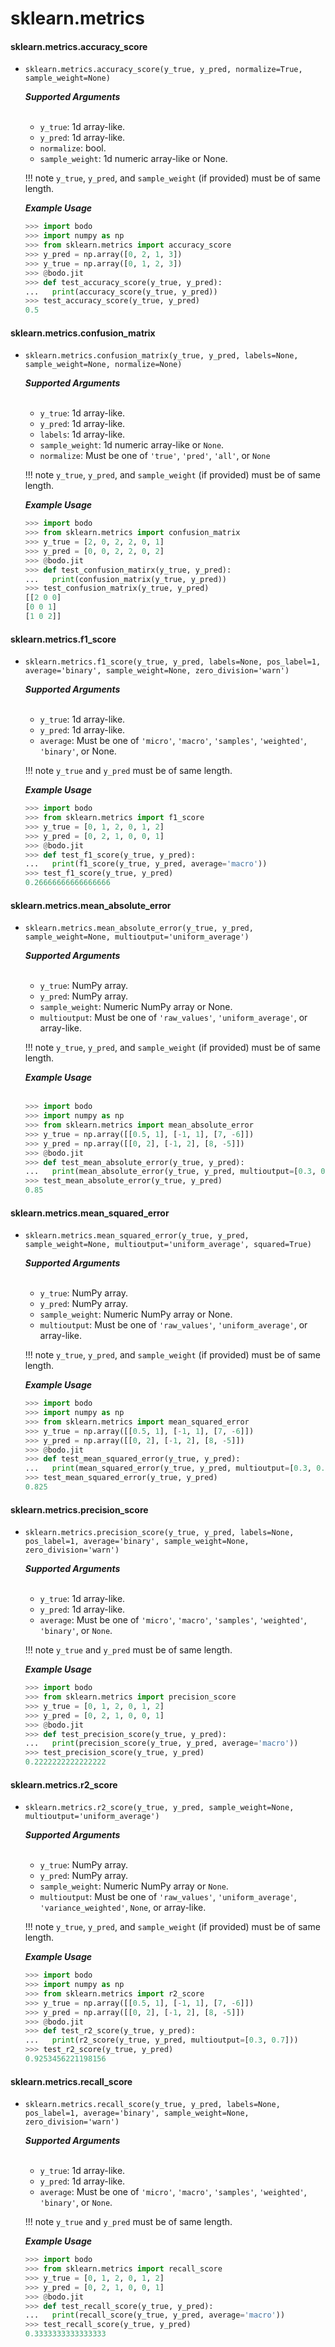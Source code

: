 # sklearn.metrics 

#### sklearn.metrics.accuracy_score

- `sklearn.metrics.accuracy_score(y_true, y_pred, normalize=True, sample_weight=None)`

    ***Supported Arguments***
    <br>
    <br>
    -   `y_true`: 1d array-like.
    -   `y_pred`: 1d array-like.
    -   `normalize`: bool.
    -   `sample_weight`: 1d numeric array-like or None.
    
    !!! note
        `y_true`, `y_pred`, and `sample_weight` (if provided) must be of
        same length.

    ***Example Usage***
    
    ```py 
    >>> import bodo
    >>> import numpy as np
    >>> from sklearn.metrics import accuracy_score
    >>> y_pred = np.array([0, 2, 1, 3])
    >>> y_true = np.array([0, 1, 2, 3])
    >>> @bodo.jit
    >>> def test_accuracy_score(y_true, y_pred):
    ...   print(accuracy_score(y_true, y_pred))
    >>> test_accuracy_score(y_true, y_pred)
    0.5
    ```

#### sklearn.metrics.confusion_matrix

- `sklearn.metrics.confusion_matrix(y_true, y_pred, labels=None, sample_weight=None, normalize=None)`

    ***Supported Arguments***
    <br>
    <br>    
    -   `y_true`: 1d array-like.
    -   `y_pred`: 1d array-like.
    -   `labels`: 1d array-like.
    -   `sample_weight`: 1d numeric array-like or `None`.
    -   `normalize`: Must be one of `'true'`, `'pred'`, `'all'`, or `None`
    
    !!! note
        `y_true`, `y_pred`, and `sample_weight` (if provided) must be of
        same length.
    
    ***Example Usage***
    
    ```py 
    >>> import bodo
    >>> from sklearn.metrics import confusion_matrix
    >>> y_true = [2, 0, 2, 2, 0, 1]
    >>> y_pred = [0, 0, 2, 2, 0, 2]
    >>> @bodo.jit
    >>> def test_confusion_matirx(y_true, y_pred):
    ...   print(confusion_matrix(y_true, y_pred))
    >>> test_confusion_matrix(y_true, y_pred)
    [[2 0 0]
    [0 0 1]
    [1 0 2]]
    ```      

#### sklearn.metrics.f1_score

- `sklearn.metrics.f1_score(y_true, y_pred, labels=None, pos_label=1, average='binary', sample_weight=None, zero_division='warn')`

    ***Supported Arguments***
    <br>
    <br>    
    -   `y_true`: 1d array-like.
    -   `y_pred`: 1d array-like.
    -   `average`: Must be one of `'micro'`, `'macro'`, `'samples'`,
        `'weighted'`, `'binary'`, or None.
    
    !!! note
        `y_true` and `y_pred` must be of same length.
    
    ***Example Usage***
    
    ```py 
    >>> import bodo
    >>> from sklearn.metrics import f1_score
    >>> y_true = [0, 1, 2, 0, 1, 2]
    >>> y_pred = [0, 2, 1, 0, 0, 1]
    >>> @bodo.jit
    >>> def test_f1_score(y_true, y_pred):
    ...   print(f1_score(y_true, y_pred, average='macro'))
    >>> test_f1_score(y_true, y_pred)
    0.26666666666666666
    ```  

#### sklearn.metrics.mean_absolute_error

- `sklearn.metrics.mean_absolute_error(y_true, y_pred, sample_weight=None, multioutput='uniform_average')`

    ***Supported Arguments***
    <br>
    <br>    
    -   `y_true`: NumPy array.
    -   `y_pred`: NumPy array.
    -   `sample_weight`: Numeric NumPy array or None.
    -   `multioutput`: Must be one of `'raw_values'`,
        `'uniform_average'`, or array-like.
    
    !!! note
        `y_true`, `y_pred`, and `sample_weight` (if provided) must be of
        same length.
    
    ***Example Usage***
    <br>
    <br>    
    ```py 
    >>> import bodo
    >>> import numpy as np
    >>> from sklearn.metrics import mean_absolute_error
    >>> y_true = np.array([[0.5, 1], [-1, 1], [7, -6]])
    >>> y_pred = np.array([[0, 2], [-1, 2], [8, -5]])
    >>> @bodo.jit
    >>> def test_mean_absolute_error(y_true, y_pred):
    ...   print(mean_absolute_error(y_true, y_pred, multioutput=[0.3, 0.7]))
    >>> test_mean_absolute_error(y_true, y_pred)
    0.85
    ```

#### sklearn.metrics.mean_squared_error

- `sklearn.metrics.mean_squared_error(y_true, y_pred, sample_weight=None, multioutput='uniform_average', squared=True)`

    ***Supported Arguments***
    <br>
    <br>    
    -   `y_true`: NumPy array.
    -   `y_pred`: NumPy array.
    -   `sample_weight`: Numeric NumPy array or None.
    -   `multioutput`: Must be one of `'raw_values'`,
        `'uniform_average'`, or array-like.
    
    !!! note
        `y_true`, `y_pred`, and `sample_weight` (if provided) must be of
        same length.
    
    ***Example Usage***
    
    ```py 
    >>> import bodo
    >>> import numpy as np
    >>> from sklearn.metrics import mean_squared_error
    >>> y_true = np.array([[0.5, 1], [-1, 1], [7, -6]])
    >>> y_pred = np.array([[0, 2], [-1, 2], [8, -5]])
    >>> @bodo.jit
    >>> def test_mean_squared_error(y_true, y_pred):
    ...   print(mean_squared_error(y_true, y_pred, multioutput=[0.3, 0.7]))
    >>> test_mean_squared_error(y_true, y_pred)
    0.825
    ```  

#### sklearn.metrics.precision_score

- `sklearn.metrics.precision_score(y_true, y_pred, labels=None, pos_label=1, average='binary', sample_weight=None, zero_division='warn')`

    ***Supported Arguments***
    <br>
    <br>    
    -   `y_true`: 1d array-like.
    -   `y_pred`: 1d array-like.
    -   `average`: Must be one of `'micro'`, `'macro'`, `'samples'`,
        `'weighted'`, `'binary'`, or `None`.
    
    !!! note
        `y_true` and `y_pred` must be of same length.
    
    ***Example Usage***
    
    ```py 
    >>> import bodo
    >>> from sklearn.metrics import precision_score
    >>> y_true = [0, 1, 2, 0, 1, 2]
    >>> y_pred = [0, 2, 1, 0, 0, 1]
    >>> @bodo.jit
    >>> def test_precision_score(y_true, y_pred):
    ...   print(precision_score(y_true, y_pred, average='macro'))
    >>> test_precision_score(y_true, y_pred)
    0.2222222222222222
    ```  

#### sklearn.metrics.r2_score

- `sklearn.metrics.r2_score(y_true, y_pred, sample_weight=None, multioutput='uniform_average')`

    ***Supported Arguments***
    <br>
    <br>    
    -   `y_true`: NumPy array.
    -   `y_pred`: NumPy array.
    -   `sample_weight`: Numeric NumPy array or `None`.
    -   `multioutput`: Must be one of `'raw_values'`,
        `'uniform_average'`, `'variance_weighted'`, `None`, or
         array-like.
    
    !!! note 
        `y_true`, `y_pred`, and `sample_weight` (if provided) must be of
        same length.
    
    ***Example Usage***
    
    ```py 
    >>> import bodo
    >>> import numpy as np
    >>> from sklearn.metrics import r2_score
    >>> y_true = np.array([[0.5, 1], [-1, 1], [7, -6]])
    >>> y_pred = np.array([[0, 2], [-1, 2], [8, -5]])
    >>> @bodo.jit
    >>> def test_r2_score(y_true, y_pred):
    ...   print(r2_score(y_true, y_pred, multioutput=[0.3, 0.7]))
    >>> test_r2_score(y_true, y_pred)
    0.9253456221198156
    ```

#### sklearn.metrics.recall_score

- `sklearn.metrics.recall_score(y_true, y_pred, labels=None, pos_label=1, average='binary', sample_weight=None, zero_division='warn')`

    ***Supported Arguments***
    <br>
    <br>    
    -   `y_true`: 1d array-like.
    -   `y_pred`: 1d array-like.
    -   `average`: Must be one of `'micro'`, `'macro'`, `'samples'`,
        `'weighted'`, `'binary'`, or `None`.
    
    !!! note
        `y_true` and `y_pred` must be of same length.
    
    ***Example Usage***
    
    ```py 
    >>> import bodo
    >>> from sklearn.metrics import recall_score
    >>> y_true = [0, 1, 2, 0, 1, 2]
    >>> y_pred = [0, 2, 1, 0, 0, 1]
    >>> @bodo.jit
    >>> def test_recall_score(y_true, y_pred):
    ...   print(recall_score(y_true, y_pred, average='macro'))
    >>> test_recall_score(y_true, y_pred)
    0.3333333333333333
    ```
